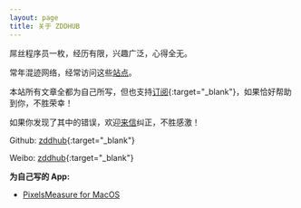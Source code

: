 ```yaml
---
layout: page
title: 关于 ZDDHUB
---
```


屌丝程序员一枚，经历有限，兴趣广泛，心得全无。

常年混迹网络，经常访问这些[站点](https://www.zddhub.com/link)。

本站所有文章全都为自己所写，但也支持[订阅](https://www.zddhub.com/feed.xml){:target="_blank"}，如果恰好帮助到你，不胜荣幸！

如果你发现了其中的错误，欢迎[来信](mailto:zddhub@gmail.com)纠正，不胜感激！

Github: [zddhub](https://github.com/zddhub){:target="_blank"}

Weibo: [zddhub](http://weibo.com/zddhub){:target="_blank"}

**为自己写的 App:**

- [PixelsMeasure for MacOS](https://pixelsmeasure.com)

